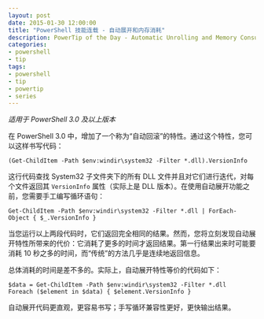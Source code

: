 ```yaml
---
layout: post
date: 2015-01-30 12:00:00
title: "PowerShell 技能连载 - 自动展开和内存消耗"
description: PowerTip of the Day - Automatic Unrolling and Memory Consumption
categories:
- powershell
- tip
tags:
- powershell
- tip
- powertip
- series
---
```

_适用于 PowerShell 3.0 及以上版本_

在 PowerShell 3.0 中，增加了一个称为“自动回滚”的特性。通过这个特性，您可以这样书写代码：

    (Get-ChildItem -Path $env:windir\system32 -Filter *.dll).VersionInfo

这行代码查找 System32 子文件夹下的所有 DLL 文件并且对它们进行迭代，对每个文件返回其 `VersionInfo` 属性（实际上是 DLL 版本）。在使用自动展开功能之前，您需要手工编写循环语句：

    Get-ChildItem -Path $env:windir\system32 -Filter *.dll | ForEach-Object { $_.VersionInfo }

当您运行以上两段代码时，它们返回完全相同的结果。然而，您将立刻发现自动展开特性所带来的代价：它消耗了更多的时间才返回结果。第一行结果出来时可能要消耗 10 秒之多的时间，而“传统”的方法几乎是连续地返回信息。

总体消耗的时间是差不多的。实际上，自动展开特性等价的代码如下：

    $data = Get-ChildItem -Path $env:windir\system32 -Filter *.dll
    Foreach ($element in $data) { $element.VersionInfo }

自动展开代码更直观，更容易书写；手写循环兼容性更好，更快输出结果。

<!--本文国际来源：[Automatic Unrolling and Memory Consumption](http://community.idera.com/powershell/powertips/b/tips/posts/automatic-unrolling-and-memory-consumption)-->
